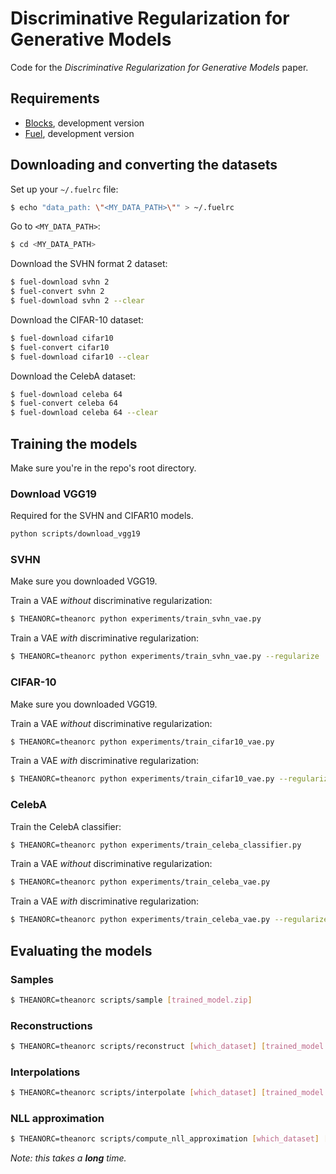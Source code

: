 # Discriminative Regularization for Generative Models
Code for the _Discriminative Regularization for Generative Models_ paper.

## Requirements

* [Blocks](https://blocks.readthedocs.org/en/latest/), development version
* [Fuel](https://fuel.readthedocs.org/en/latest/), development version

## Downloading and converting the datasets

Set up your `~/.fuelrc` file:

``` bash
$ echo "data_path: \"<MY_DATA_PATH>\"" > ~/.fuelrc
```

Go to `<MY_DATA_PATH>`:

``` bash
$ cd <MY_DATA_PATH>
```

Download the SVHN format 2 dataset:

``` bash
$ fuel-download svhn 2
$ fuel-convert svhn 2
$ fuel-download svhn 2 --clear
```

Download the CIFAR-10 dataset:

``` bash
$ fuel-download cifar10
$ fuel-convert cifar10
$ fuel-download cifar10 --clear
```

Download the CelebA dataset:

``` bash
$ fuel-download celeba 64
$ fuel-convert celeba 64
$ fuel-download celeba 64 --clear
```

## Training the models

Make sure you're in the repo's root directory.

### Download VGG19

Required for the SVHN and CIFAR10 models.

``` bash
python scripts/download_vgg19
```

### SVHN

Make sure you downloaded VGG19.

Train a VAE *without* discriminative regularization:

``` bash
$ THEANORC=theanorc python experiments/train_svhn_vae.py
```

Train a VAE *with* discriminative regularization:

``` bash
$ THEANORC=theanorc python experiments/train_svhn_vae.py --regularize
```

### CIFAR-10

Make sure you downloaded VGG19.

Train a VAE *without* discriminative regularization:

``` bash
$ THEANORC=theanorc python experiments/train_cifar10_vae.py
```

Train a VAE *with* discriminative regularization:

``` bash
$ THEANORC=theanorc python experiments/train_cifar10_vae.py --regularize
```

### CelebA

Train the CelebA classifier:

``` bash
$ THEANORC=theanorc python experiments/train_celeba_classifier.py
```

Train a VAE *without* discriminative regularization:

``` bash
$ THEANORC=theanorc python experiments/train_celeba_vae.py
```

Train a VAE *with* discriminative regularization:

``` bash
$ THEANORC=theanorc python experiments/train_celeba_vae.py --regularize
```

## Evaluating the models

### Samples

``` bash
$ THEANORC=theanorc scripts/sample [trained_model.zip]
```

### Reconstructions

``` bash
$ THEANORC=theanorc scripts/reconstruct [which_dataset] [trained_model.zip]
```

### Interpolations

``` bash
$ THEANORC=theanorc scripts/interpolate [which_dataset] [trained_model.zip]
```

### NLL approximation

``` bash
$ THEANORC=theanorc scripts/compute_nll_approximation [which_dataset] [trained_model.zip]
```

*Note: this takes a __long__ time.*
